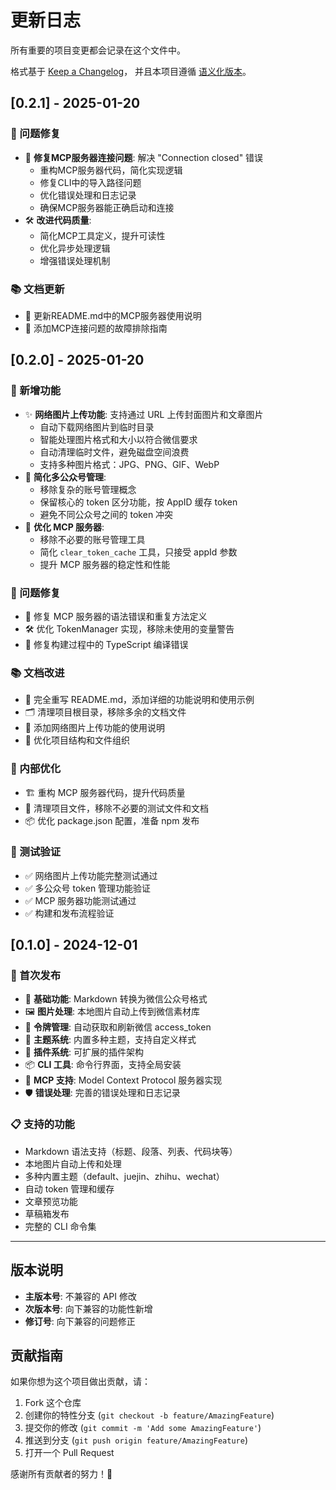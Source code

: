 # 更新日志

所有重要的项目变更都会记录在这个文件中。

格式基于 [Keep a Changelog](https://keepachangelog.com/zh-CN/1.0.0/)，
并且本项目遵循 [语义化版本](https://semver.org/lang/zh-CN/)。

## [0.2.1] - 2025-01-20

### 🐛 问题修复
- 🔧 **修复MCP服务器连接问题**: 解决 "Connection closed" 错误
  - 重构MCP服务器代码，简化实现逻辑
  - 修复CLI中的导入路径问题
  - 优化错误处理和日志记录
  - 确保MCP服务器能正确启动和连接
- 🛠️ **改进代码质量**: 
  - 简化MCP工具定义，提升可读性
  - 优化异步处理逻辑
  - 增强错误处理机制

### 📚 文档更新
- 📖 更新README.md中的MCP服务器使用说明
- 🔧 添加MCP连接问题的故障排除指南

## [0.2.0] - 2025-01-20

### 🎉 新增功能
- ✨ **网络图片上传功能**: 支持通过 URL 上传封面图片和文章图片
  - 自动下载网络图片到临时目录
  - 智能处理图片格式和大小以符合微信要求
  - 自动清理临时文件，避免磁盘空间浪费
  - 支持多种图片格式：JPG、PNG、GIF、WebP
- 🔧 **简化多公众号管理**: 
  - 移除复杂的账号管理概念
  - 保留核心的 token 区分功能，按 AppID 缓存 token
  - 避免不同公众号之间的 token 冲突
- 🚀 **优化 MCP 服务器**: 
  - 移除不必要的账号管理工具
  - 简化 `clear_token_cache` 工具，只接受 appId 参数
  - 提升 MCP 服务器的稳定性和性能

### 🐛 问题修复
- 🔨 修复 MCP 服务器的语法错误和重复方法定义
- 🛠️ 优化 TokenManager 实现，移除未使用的变量警告
- 🔧 修复构建过程中的 TypeScript 编译错误

### 📚 文档改进
- 📖 完全重写 README.md，添加详细的功能说明和使用示例
- 🗂️ 清理项目根目录，移除多余的文档文件
- 📝 添加网络图片上传功能的使用说明
- 🎯 优化项目结构和文件组织

### 🔄 内部优化
- 🏗️ 重构 MCP 服务器代码，提升代码质量
- 🧹 清理项目文件，移除不必要的测试文件和文档
- 📦 优化 package.json 配置，准备 npm 发布

### 🧪 测试验证
- ✅ 网络图片上传功能完整测试通过
- ✅ 多公众号 token 管理功能验证
- ✅ MCP 服务器功能测试通过
- ✅ 构建和发布流程验证

## [0.1.0] - 2024-12-01

### 🎉 首次发布
- 📝 **基础功能**: Markdown 转换为微信公众号格式
- 🖼️ **图片处理**: 本地图片自动上传到微信素材库
- 🔄 **令牌管理**: 自动获取和刷新微信 access_token
- 🎨 **主题系统**: 内置多种主题，支持自定义样式
- 🔌 **插件系统**: 可扩展的插件架构
- 📦 **CLI 工具**: 命令行界面，支持全局安装
- 🤖 **MCP 支持**: Model Context Protocol 服务器实现
- 🛡️ **错误处理**: 完善的错误处理和日志记录

### 📋 支持的功能
- Markdown 语法支持（标题、段落、列表、代码块等）
- 本地图片自动上传和处理
- 多种内置主题（default、juejin、zhihu、wechat）
- 自动 token 管理和缓存
- 文章预览功能
- 草稿箱发布
- 完整的 CLI 命令集

---

## 版本说明

- **主版本号**: 不兼容的 API 修改
- **次版本号**: 向下兼容的功能性新增
- **修订号**: 向下兼容的问题修正

## 贡献指南

如果你想为这个项目做出贡献，请：

1. Fork 这个仓库
2. 创建你的特性分支 (`git checkout -b feature/AmazingFeature`)
3. 提交你的修改 (`git commit -m 'Add some AmazingFeature'`)
4. 推送到分支 (`git push origin feature/AmazingFeature`)
5. 打开一个 Pull Request

感谢所有贡献者的努力！🙏